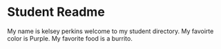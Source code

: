 # Student Readme
My name is kelsey perkins welcome to my student directory.
My favoirte color is Purple.
My favorite food is a burrito.